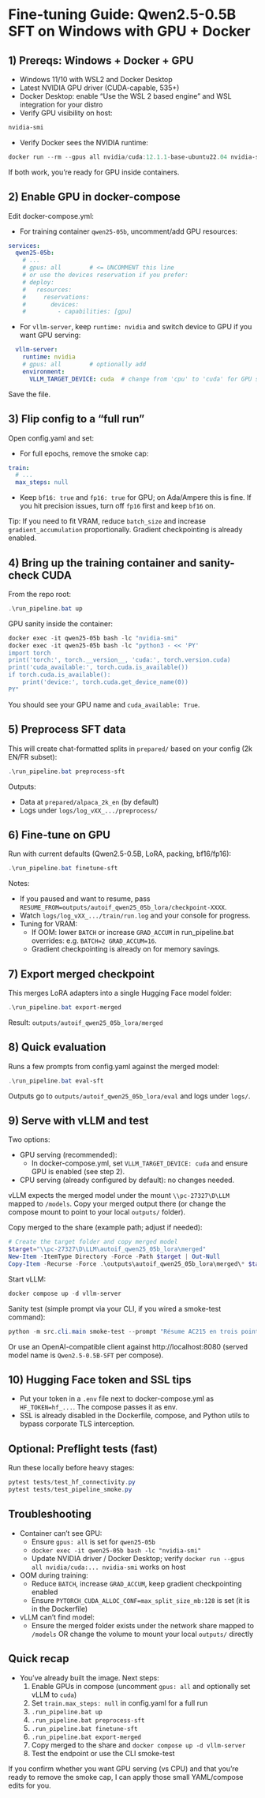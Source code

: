 # Fine-tuning Guide: Qwen2.5-0.5B SFT on Windows with GPU + Docker

## 1) Prereqs: Windows + Docker + GPU

- Windows 11/10 with WSL2 and Docker Desktop
- Latest NVIDIA GPU driver (CUDA-capable, 535+)
- Docker Desktop: enable “Use the WSL 2 based engine” and WSL integration for your distro
- Verify GPU visibility on host:
```powershell
nvidia-smi
```
- Verify Docker sees the NVIDIA runtime:
```powershell
docker run --rm --gpus all nvidia/cuda:12.1.1-base-ubuntu22.04 nvidia-smi
```

If both work, you’re ready for GPU inside containers.

## 2) Enable GPU in docker-compose

Edit docker-compose.yml:
- For training container `qwen25-05b`, uncomment/add GPU resources:
```yaml
services:
  qwen25-05b:
    # ...
    # gpus: all        # <= UNCOMMENT this line
    # or use the devices reservation if you prefer:
    # deploy:
    #   resources:
    #     reservations:
    #       devices:
    #         - capabilities: [gpu]
```
- For `vllm-server`, keep `runtime: nvidia` and switch device to GPU if you want GPU serving:
```yaml
  vllm-server:
    runtime: nvidia
    # gpus: all        # optionally add
    environment:
      VLLM_TARGET_DEVICE: cuda  # change from 'cpu' to 'cuda' for GPU serving
```

Save the file.

## 3) Flip config to a “full run”

Open config.yaml and set:
- For full epochs, remove the smoke cap:
```yaml
train:
  # ...
  max_steps: null
```
- Keep `bf16: true` and `fp16: true` for GPU; on Ada/Ampere this is fine. If you hit precision issues, turn off `fp16` first and keep `bf16` on.

Tip: If you need to fit VRAM, reduce `batch_size` and increase `gradient_accumulation` proportionally. Gradient checkpointing is already enabled.

## 4) Bring up the training container and sanity-check CUDA

From the repo root:
```powershell
.\run_pipeline.bat up
```

GPU sanity inside the container:
```powershell
docker exec -it qwen25-05b bash -lc "nvidia-smi"
docker exec -it qwen25-05b bash -lc "python3 - << 'PY'
import torch
print('torch:', torch.__version__, 'cuda:', torch.version.cuda)
print('cuda_available:', torch.cuda.is_available())
if torch.cuda.is_available():
    print('device:', torch.cuda.get_device_name(0))
PY"
```
You should see your GPU name and `cuda_available: True`.

## 5) Preprocess SFT data

This will create chat-formatted splits in `prepared/` based on your config (2k EN/FR subset):
```powershell
.\run_pipeline.bat preprocess-sft
```
Outputs:
- Data at `prepared/alpaca_2k_en` (by default)
- Logs under `logs/log_vXX_.../preprocess/`

## 6) Fine-tune on GPU

Run with current defaults (Qwen2.5-0.5B, LoRA, packing, bf16/fp16):
```powershell
.\run_pipeline.bat finetune-sft
```

Notes:
- If you paused and want to resume, pass `RESUME_FROM=outputs/autoif_qwen25_05b_lora/checkpoint-XXXX`.
- Watch `logs/log_vXX_.../train/run.log` and your console for progress.
- Tuning for VRAM:
  - If OOM: lower `BATCH` or increase `GRAD_ACCUM` in run_pipeline.bat overrides: e.g. `BATCH=2 GRAD_ACCUM=16`.
  - Gradient checkpointing is already on for memory savings.

## 7) Export merged checkpoint

This merges LoRA adapters into a single Hugging Face model folder:
```powershell
.\run_pipeline.bat export-merged
```
Result: `outputs/autoif_qwen25_05b_lora/merged`

## 8) Quick evaluation

Runs a few prompts from config.yaml against the merged model:
```powershell
.\run_pipeline.bat eval-sft
```
Outputs go to `outputs/autoif_qwen25_05b_lora/eval` and logs under `logs/`.

## 9) Serve with vLLM and test

Two options:

- GPU serving (recommended):
  - In docker-compose.yml, set `VLLM_TARGET_DEVICE: cuda` and ensure GPU is enabled (see step 2).
- CPU serving (already configured by default): no changes needed.

vLLM expects the merged model under the mount `\\pc-27327\D\LLM` mapped to `/models`. Copy your merged output there (or change the compose mount to point to your local `outputs/` folder).

Copy merged to the share (example path; adjust if needed):
```powershell
# Create the target folder and copy merged model
$target="\\pc-27327\D\LLM\autoif_qwen25_05b_lora\merged"
New-Item -ItemType Directory -Force -Path $target | Out-Null
Copy-Item -Recurse -Force .\outputs\autoif_qwen25_05b_lora\merged\* $target\
```

Start vLLM:
```powershell
docker compose up -d vllm-server
```

Sanity test (simple prompt via your CLI, if you wired a smoke-test command):
```powershell
python -m src.cli.main smoke-test --prompt "Résume AC215 en trois points."
```
Or use an OpenAI-compatible client against http://localhost:8080 (served model name is `Qwen2.5-0.5B-SFT` per compose).

## 10) Hugging Face token and SSL tips

- Put your token in a `.env` file next to docker-compose.yml as `HF_TOKEN=hf_...`. The compose passes it as env.
- SSL is already disabled in the Dockerfile, compose, and Python utils to bypass corporate TLS interception.

## Optional: Preflight tests (fast)

Run these locally before heavy stages:
```powershell
pytest tests/test_hf_connectivity.py
pytest tests/test_pipeline_smoke.py
```

## Troubleshooting

- Container can’t see GPU:
  - Ensure `gpus: all` is set for `qwen25-05b`
  - `docker exec -it qwen25-05b bash -lc "nvidia-smi"`
  - Update NVIDIA driver / Docker Desktop; verify `docker run --gpus all nvidia/cuda:... nvidia-smi` works on host
- OOM during training:
  - Reduce `BATCH`, increase `GRAD_ACCUM`, keep gradient checkpointing enabled
  - Ensure `PYTORCH_CUDA_ALLOC_CONF=max_split_size_mb:128` is set (it is in the Dockerfile)
- vLLM can’t find model:
  - Ensure the merged folder exists under the network share mapped to `/models` OR change the volume to mount your local `outputs/` directly

## Quick recap

- You’ve already built the image. Next steps:
  1) Enable GPUs in compose (uncomment `gpus: all` and optionally set vLLM to `cuda`)
  2) Set `train.max_steps: null` in config.yaml for a full run
  3) `.run_pipeline.bat up`
  4) `.run_pipeline.bat preprocess-sft`
  5) `.run_pipeline.bat finetune-sft`
  6) `.run_pipeline.bat export-merged`
  7) Copy merged to the share and `docker compose up -d vllm-server`
  8) Test the endpoint or use the CLI smoke-test

If you confirm whether you want GPU serving (vs CPU) and that you’re ready to remove the smoke cap, I can apply those small YAML/compose edits for you.